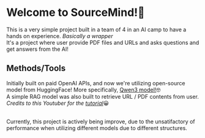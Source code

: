 # Welcome to SourceMind!🤖
This is a very simple project built in a team of 4 in an AI camp to have a hands on experience. *Basically a wrapper* <br>
It's a project where user provide PDF files and URLs and asks questions and get answers from the AI!
<br>

## Methods/Tools
Initially built on paid OpenAI APIs, and now we're utilizing open-source model from HuggingFace!
More specifically, <a href='https://huggingface.co/Qwen/Qwen3-0.6B'>Qwen3 model!</a>🤓 <br>
A simple RAG model was also built to retrieve URL / PDF contents from user.<br>
*Credits to this Youtuber for the <a href='https://www.youtube.com/watch?v=2TJxpyO3ei4&t=214s'>tutorial*</a>😀

<br>
Currently, this project is actively being improve, due to the unsatifactory of performance when utilizing different models due to different structures.
<br>
